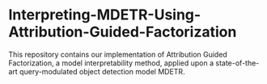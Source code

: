 # Interpreting-MDETR-Using-Attribution-Guided-Factorization
This repository contains our implementation of Attribution Guided Factorization, a model interpretability method, applied upon a state-of-the-art query-modulated object detection model MDETR.
